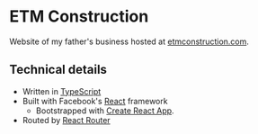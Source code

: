 # ETM Construction

Website of my father's business hosted at [etmconstruction.com](http://www.etmconstruction.com/).

## Technical details

- Written in [TypeScript](https://www.typescriptlang.org/)
- Built with Facebook's [React](https://reactjs.org/) framework
  - Bootstrapped with [Create React App](https://github.com/facebookincubator/create-react-app).
- Routed by [React Router](https://reacttraining.com/react-router/)
